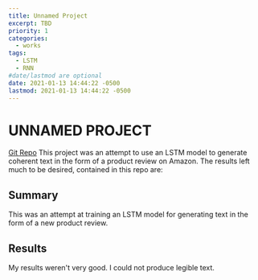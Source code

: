 ```yaml
---
title: Unnamed Project
excerpt: TBD
priority: 1
categories:
  - works
tags:
  - LSTM
  - RNN
#date/lastmod are optional
date: 2021-01-13 14:44:22 -0500
lastmod: 2021-01-13 14:44:22 -0500
---
```


# UNNAMED PROJECT
[Git Repo](https://github.com/nps1984/DSC680/tree/main/generate-product-reviews)
This project was an attempt to use an LSTM model to generate coherent text in the form of a product review on Amazon. The results left much to be desired, contained in this repo are:

## Summary
This was an attempt at training an LSTM model for generating text in the form of a new product review.

## Results
My results weren't very good. I could not produce legible text.
 


